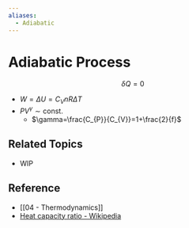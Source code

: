 ```yaml
---
aliases:
  - Adiabatic
---
```


# Adiabatic Process

$$
\delta Q=0
$$

- $W=\Delta U=C_{V}nR\Delta T$
- $PV^{\gamma}\sim\text{const.}$
	- $\gamma=\frac{C_{P}}{C_{V}}=1+\frac{2}{f}$

## Related Topics

- WIP

## Reference

- [[04 - Thermodynamics]]
- [Heat capacity ratio - Wikipedia](https://en.wikipedia.org/wiki/Heat_capacity_ratio)
